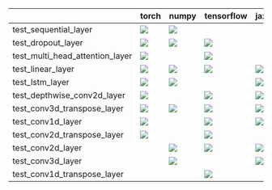 |                                 | torch                                                                                                                                                                              | numpy                                                                                                                                                                              | tensorflow                                                                                                                                                                         | jax                                                                                                                                                                                |
|:--------------------------------|:-----------------------------------------------------------------------------------------------------------------------------------------------------------------------------------|:-----------------------------------------------------------------------------------------------------------------------------------------------------------------------------------|:-----------------------------------------------------------------------------------------------------------------------------------------------------------------------------------|:-----------------------------------------------------------------------------------------------------------------------------------------------------------------------------------|
| test_sequential_layer           | <a href="null" rel="noopener noreferrer" target="_blank"><img src=https://img.shields.io/badge/-failure-red></a>                                                                   | <a href="https://github.com/unifyai/ivy/actions/runs/3640362127/jobs/6144992361" rel="noopener noreferrer" target="_blank"><img src=https://img.shields.io/badge/-failure-red></a> |                                                                                                                                                                                    |                                                                                                                                                                                    |
| test_dropout_layer              | <a href="https://github.com/unifyai/ivy/actions/runs/3594922544" rel="noopener noreferrer" target="_blank"><img src=https://img.shields.io/badge/-success-success></a>             | <a href="https://github.com/unifyai/ivy/actions/runs/3640362127/jobs/6144983163" rel="noopener noreferrer" target="_blank"><img src=https://img.shields.io/badge/-failure-red></a> | <a href="https://github.com/unifyai/ivy/actions/runs/3640362127/jobs/6144990653" rel="noopener noreferrer" target="_blank"><img src=https://img.shields.io/badge/-failure-red></a> |                                                                                                                                                                                    |
| test_multi_head_attention_layer | <a href="https://github.com/unifyai/ivy/actions/runs/3640362127/jobs/6145000891" rel="noopener noreferrer" target="_blank"><img src=https://img.shields.io/badge/-failure-red></a> |                                                                                                                                                                                    | <a href="https://github.com/unifyai/ivy/actions/runs/3640362127/jobs/6144973408" rel="noopener noreferrer" target="_blank"><img src=https://img.shields.io/badge/-failure-red></a> |                                                                                                                                                                                    |
| test_linear_layer               | <a href="https://github.com/unifyai/ivy/actions/runs/3640362127/jobs/6145000055" rel="noopener noreferrer" target="_blank"><img src=https://img.shields.io/badge/-failure-red></a> | <a href="https://github.com/unifyai/ivy/actions/runs/3640362127/jobs/6144981018" rel="noopener noreferrer" target="_blank"><img src=https://img.shields.io/badge/-failure-red></a> | <a href="null" rel="noopener noreferrer" target="_blank"><img src=https://img.shields.io/badge/-failure-red></a>                                                                   | <a href="null" rel="noopener noreferrer" target="_blank"><img src=https://img.shields.io/badge/-failure-red></a>                                                                   |
| test_lstm_layer                 | <a href="https://github.com/unifyai/ivy/actions/runs/3640362127/jobs/6145000891" rel="noopener noreferrer" target="_blank"><img src=https://img.shields.io/badge/-failure-red></a> | <a href="https://github.com/unifyai/ivy/actions/runs/3601745811" rel="noopener noreferrer" target="_blank"><img src=https://img.shields.io/badge/-failure-red></a>                 |                                                                                                                                                                                    | <a href="https://github.com/unifyai/ivy/actions/runs/3640362127/jobs/6144990653" rel="noopener noreferrer" target="_blank"><img src=https://img.shields.io/badge/-failure-red></a> |
| test_depthwise_conv2d_layer     | <a href="https://github.com/unifyai/ivy/actions/runs/3640362127/jobs/6144995183" rel="noopener noreferrer" target="_blank"><img src=https://img.shields.io/badge/-failure-red></a> |                                                                                                                                                                                    | <a href="https://github.com/unifyai/ivy/actions/runs/3640362127/jobs/6144980335" rel="noopener noreferrer" target="_blank"><img src=https://img.shields.io/badge/-failure-red></a> | <a href="null" rel="noopener noreferrer" target="_blank"><img src=https://img.shields.io/badge/-failure-red></a>                                                                   |
| test_conv3d_transpose_layer     | <a href="https://github.com/unifyai/ivy/actions/runs/3640362127/jobs/6144973408" rel="noopener noreferrer" target="_blank"><img src=https://img.shields.io/badge/-failure-red></a> | <a href="https://github.com/unifyai/ivy/actions/runs/3640362127/jobs/6145003939" rel="noopener noreferrer" target="_blank"><img src=https://img.shields.io/badge/-failure-red></a> | <a href="https://github.com/unifyai/ivy/actions/runs/3640362127/jobs/6145000055" rel="noopener noreferrer" target="_blank"><img src=https://img.shields.io/badge/-failure-red></a> | <a href="https://github.com/unifyai/ivy/actions/runs/3640362127/jobs/6144996245" rel="noopener noreferrer" target="_blank"><img src=https://img.shields.io/badge/-failure-red></a> |
| test_conv1d_layer               | <a href="https://github.com/unifyai/ivy/actions/runs/3640362127/jobs/6144985564" rel="noopener noreferrer" target="_blank"><img src=https://img.shields.io/badge/-failure-red></a> |                                                                                                                                                                                    | <a href="null" rel="noopener noreferrer" target="_blank"><img src=https://img.shields.io/badge/-failure-red></a>                                                                   | <a href="https://github.com/unifyai/ivy/actions/runs/3640362127/jobs/6145002573" rel="noopener noreferrer" target="_blank"><img src=https://img.shields.io/badge/-failure-red></a> |
| test_conv2d_transpose_layer     | <a href="https://github.com/unifyai/ivy/actions/runs/3640362127/jobs/6145002573" rel="noopener noreferrer" target="_blank"><img src=https://img.shields.io/badge/-failure-red></a> |                                                                                                                                                                                    | <a href="https://github.com/unifyai/ivy/actions/runs/3640362127/jobs/6144996245" rel="noopener noreferrer" target="_blank"><img src=https://img.shields.io/badge/-failure-red></a> |                                                                                                                                                                                    |
| test_conv2d_layer               |                                                                                                                                                                                    | <a href="https://github.com/unifyai/ivy/actions/runs/3601745811" rel="noopener noreferrer" target="_blank"><img src=https://img.shields.io/badge/-success-success></a>             | <a href="https://github.com/unifyai/ivy/actions/runs/3640362127/jobs/6144981018" rel="noopener noreferrer" target="_blank"><img src=https://img.shields.io/badge/-failure-red></a> | <a href="https://github.com/unifyai/ivy/actions/runs/3640362127/jobs/6144998647" rel="noopener noreferrer" target="_blank"><img src=https://img.shields.io/badge/-failure-red></a> |
| test_conv3d_layer               |                                                                                                                                                                                    | <a href="https://github.com/unifyai/ivy/actions/runs/3640362127/jobs/6144983714" rel="noopener noreferrer" target="_blank"><img src=https://img.shields.io/badge/-failure-red></a> |                                                                                                                                                                                    | <a href="https://github.com/unifyai/ivy/actions/runs/3640362127/jobs/6144981018" rel="noopener noreferrer" target="_blank"><img src=https://img.shields.io/badge/-failure-red></a> |
| test_conv1d_transpose_layer     |                                                                                                                                                                                    |                                                                                                                                                                                    | <a href="https://github.com/unifyai/ivy/actions/runs/3640362127/jobs/6144980335" rel="noopener noreferrer" target="_blank"><img src=https://img.shields.io/badge/-failure-red></a> |                                                                                                                                                                                    |